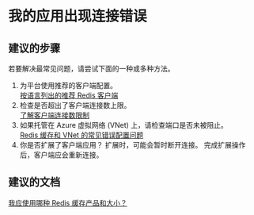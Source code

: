 <properties
    pageTitle="My app is getting connectivity errors"
    description="我的应用出现连接错误"
    service="microsoft.cache"
    resource="redis"
    authors="kasparks"
    displayOrder="2"
    selfHelpType="resource"
    supportTopicIds=""
    resourceTags=""
    productPesIds=""
    cloudEnvironments="public"
/>


# 我的应用出现连接错误

## **建议的步骤**
若要解决最常见问题，请尝试下面的一种或多种方法。

1. 为平台使用推荐的客户端配置。<br>
[按语言列出的推荐 Redis 客户端](http://redis.io/clients)
2. 检查是否超出了客户端连接数上限。<br>
[了解客户端连接数限制](http://aka.ms/redistroubleshoortfaq)
3. 如果托管在 Azure 虚拟网络 (VNet) 上，请检查端口是否未被阻止。<br>
[Redis 缓存和 VNet 的常见错误配置问题](http://aka.ms/redistroubleshootvnet)
4. 你是否扩展了客户端应用？ 扩展时，可能会暂时断开连接。 完成扩展操作后，客户端应会重新连接。

## **建议的文档**
[我应使用哪种 Redis 缓存产品和大小？](http://aka.ms/redistroubleshootoffering)



<!--HONumber=Jun16_HO3-->


